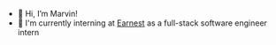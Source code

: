 - 👋 Hi, I’m Marvin!
- 👀 I'm currently interning at [Earnest](https://www.earnest.com/) as a full-stack software engineer intern


<!---
maaarvin-was-here/maaarvin-was-here is a ✨ special ✨ repository because its `README.md` (this file) appears on your GitHub profile.
You can click the Preview link to take a look at your changes.
--->
